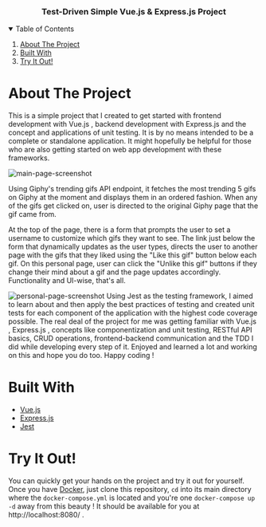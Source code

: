 <br />
<p align="center">

  <h3 align="center">Test-Driven Simple Vue.js & Express.js Project</h3>


</p>



<!-- TABLE OF CONTENTS -->
<details open="open">
  <summary>Table of Contents</summary>
  <ol>
    <li><a href="#about-the-project">About The Project</a>    
    <li><a href="#built-with">Built With</a></li>
    <li><a href="#try-it-out">Try It Out!</a></li>
    </li>
  </ol>
</details>



<!-- ABOUT THE PROJECT -->
# About The Project
This is a simple project that I created to get started with frontend development with Vue.js , backend development with Express.js and the concept and applications of unit testing. It is by no means intended to be a complete or standalone application.
It might hopefully be helpful for those who are also getting started on web app development with these frameworks. 

![main-page-screenshot](https://user-images.githubusercontent.com/52625118/108173430-2d191a00-710f-11eb-9b38-4e1341eed874.png)

Using Giphy's trending gifs API endpoint, it fetches the most trending 5 gifs on Giphy at the moment and displays them in an ordered fashion. When any of the gifs get clicked on, user is directed to the original Giphy page that the gif came from. 

At the top of the page, there is a form that prompts the user to set a username to customize which gifs they want to see. The link just below the form that dynamically updates as the user types, directs the user to another page with the gifs that they 
liked using the "Like this gif" button below each gif. On this personal page, user can click the "Unlike this gif" buttons if they change their mind about a gif and the page updates accordingly. Functionality and UI-wise, that's all. 

![personal-page-screenshot](https://user-images.githubusercontent.com/52625118/108173503-3efabd00-710f-11eb-996e-4ca5b5702ca7.png)
Using Jest as the testing framework, I aimed to learn about and then apply the best practices of testing and created unit tests for each component of the application with the highest code coverage possible.
The real deal of the project for me was getting familiar with Vue.js , Express.js , concepts like componentization and unit testing, RESTful API basics, CRUD operations, frontend-backend communication and the TDD I did  while developing every step of it. 
Enjoyed and learned a lot and working on this and hope you do too. Happy coding !



# Built With


* [Vue.js](https://vuejs.org/)
* [Express.js](https://expressjs.com/)
* [Jest](https://jestjs.io/)

# Try It Out!

You can quickly get your hands on the project and try it out for yourself. Once you have [Docker](https://www.docker.com/get-started), just clone this repository, `cd` into its main directory where the ```docker-compose.yml``` is located and you're one ```docker-compose up -d``` away from this beauty ! It should be available for you at http://localhost:8080/ .

